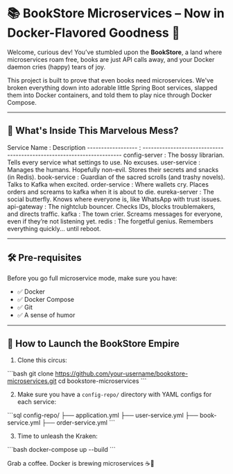 # 📚 BookStore Microservices – Now in Docker-Flavored Goodness 🐳

Welcome, curious dev! You’ve stumbled upon the **BookStore**, a land where microservices roam free, books are just API calls away, and your Docker daemon cries (happy) tears of joy.

This project is built to prove that even books need microservices. We've broken everything down into adorable little Spring Boot services, slapped them into Docker containers, and told them to play nice through Docker Compose.

---

## 🧩 What's Inside This Marvelous Mess?

Service Name       : Description
------------------ : ----------------------------------------------------------------------
config-server      : The bossy librarian. Tells every service what settings to use. No excuses.
user-service       : Manages the humans. Hopefully non-evil. Stores their secrets and snacks (in Redis).
book-service       : Guardian of the sacred scrolls (and trashy novels). Talks to Kafka when excited.
order-service      : Where wallets cry. Places orders and screams to kafka when it is about to die.
eureka-server      : The social butterfly. Knows where everyone is, like WhatsApp with trust issues.
api-gateway        : The nightclub bouncer. Checks IDs, blocks troublemakers, and directs traffic.
kafka              : The town crier. Screams messages for everyone, even if they’re not listening yet.
redis              : The forgetful genius. Remembers everything quickly... until reboot.


---

## 🛠️ Pre-requisites

Before you go full microservice mode, make sure you have:

- ✅ Docker
- ✅ Docker Compose
- ✅ Git
- ✅ A sense of humor

---

## 🚀 How to Launch the BookStore Empire

1. Clone this circus:

\`\`\`bash
git clone https://github.com/your-username/bookstore-microservices.git
cd bookstore-microservices
\`\`\`

2. Make sure you have a `config-repo/` directory with YAML configs for each service:

\`\`\`sql
config-repo/
├── application.yml
├── user-service.yml
├── book-service.yml
├── order-service.yml
\`\`\`

3. Time to unleash the Kraken:

\`\`\`bash
docker-compose up --build
\`\`\`

Grab a coffee. Docker is brewing microservices ☕🐳
